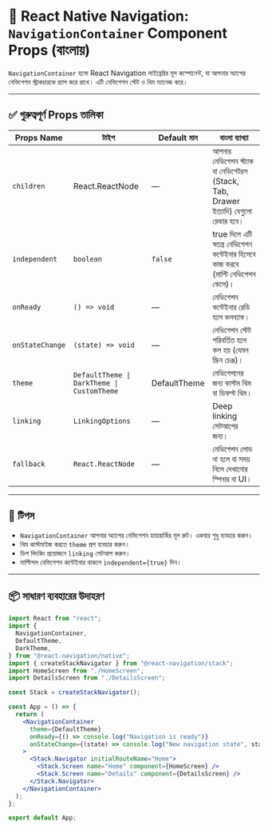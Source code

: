 # 📘 React Native Navigation: `NavigationContainer` Component Props (বাংলায়)

`NavigationContainer` হলো React Navigation লাইব্রেরির মূল কম্পোনেন্ট, যা আপনার অ্যাপের নেভিগেশন স্ট্রাকচারকে র‍্যাপ করে রাখে। এটি নেভিগেশন স্টেট ও থিম ম্যানেজ করে।

---

## ✅ গুরুত্বপূর্ণ Props তালিকা

| Props Name      | টাইপ                                       | Default মান  | বাংলা ব্যাখ্যা                                                                       |
| --------------- | ------------------------------------------ | ------------ | ------------------------------------------------------------------------------------ |
| `children`      | React.ReactNode                            | —            | আপনার নেভিগেশন স্ট্যাক বা নেভিগেটরস (Stack, Tab, Drawer ইত্যাদি) যেগুলো রেন্ডার হবে। |
| `independent`   | `boolean`                                  | `false`      | true দিলে এটি স্বতন্ত্র নেভিগেশন কন্টেইনার হিসেবে কাজ করবে (মাল্টি নেভিগেশন কেসে)।   |
| `onReady`       | `() => void`                               | —            | নেভিগেশন কন্টেইনার রেডি হলে কলব্যাক।                                                 |
| `onStateChange` | `(state) => void`                          | —            | নেভিগেশন স্টেট পরিবর্তিত হলে কল হয় (যেমন স্ক্রিন চেঞ্জ)।                             |
| `theme`         | `DefaultTheme \| DarkTheme \| CustomTheme` | DefaultTheme | নেভিগেশনের জন্য কাস্টম থিম বা ডিফল্ট থিম।                                            |
| `linking`       | `LinkingOptions`                           | —            | Deep linking সেটআপের জন্য।                                                           |
| `fallback`      | `React.ReactNode`                          | —            | নেভিগেশন লোড না হলে বা সময় নিলে দেখানোর স্পিনার বা UI।                               |

---

## 🧠 টিপস

- `NavigationContainer` আপনার অ্যাপের নেভিগেশন হায়ারার্কির মূল রুট। একবার শুধু ব্যবহার করুন।
- থিম কাস্টমাইজ করতে `theme` প্রপ ব্যবহার করুন।
- ডিপ লিংকিং প্রয়োজনে `linking` সেটআপ করুন।
- মাল্টিপল নেভিগেশন কন্টেইনার থাকলে `independent={true}` দিন।

---

## 📦 সাধারণ ব্যবহারের উদাহরণ

```jsx
import React from "react";
import {
  NavigationContainer,
  DefaultTheme,
  DarkTheme,
} from "@react-navigation/native";
import { createStackNavigator } from "@react-navigation/stack";
import HomeScreen from "./HomeScreen";
import DetailsScreen from "./DetailsScreen";

const Stack = createStackNavigator();

const App = () => {
  return (
    <NavigationContainer
      theme={DefaultTheme}
      onReady={() => console.log("Navigation is ready")}
      onStateChange={(state) => console.log("New navigation state", state)}
    >
      <Stack.Navigator initialRouteName="Home">
        <Stack.Screen name="Home" component={HomeScreen} />
        <Stack.Screen name="Details" component={DetailsScreen} />
      </Stack.Navigator>
    </NavigationContainer>
  );
};

export default App;
```
